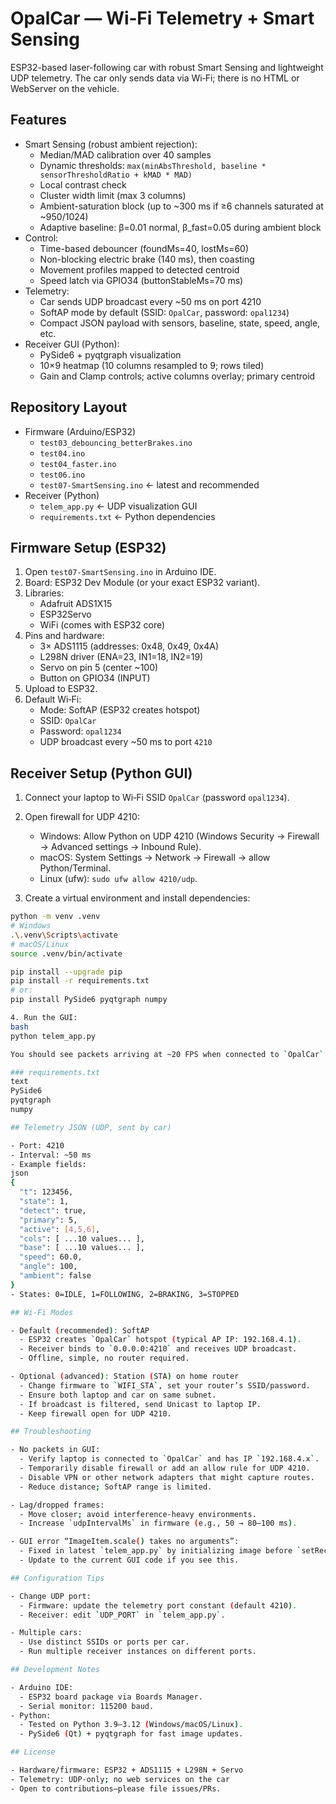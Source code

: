 # OpalCar — Wi‑Fi Telemetry + Smart Sensing

ESP32-based laser-following car with robust Smart Sensing and lightweight UDP telemetry. The car only sends data via Wi‑Fi; there is no HTML or WebServer on the vehicle.

## Features

- Smart Sensing (robust ambient rejection):
  - Median/MAD calibration over 40 samples
  - Dynamic thresholds: `max(minAbsThreshold, baseline * sensorThresholdRatio + kMAD * MAD)`
  - Local contrast check
  - Cluster width limit (max 3 columns)
  - Ambient-saturation block (up to ~300 ms if ≥6 channels saturated at ~950/1024)
  - Adaptive baseline: β=0.01 normal, β_fast=0.05 during ambient block
- Control:
  - Time-based debouncer (foundMs=40, lostMs=60)
  - Non-blocking electric brake (140 ms), then coasting
  - Movement profiles mapped to detected centroid
  - Speed latch via GPIO34 (buttonStableMs=70 ms)
- Telemetry:
  - Car sends UDP broadcast every ~50 ms on port 4210
  - SoftAP mode by default (SSID: `OpalCar`, password: `opal1234`)
  - Compact JSON payload with sensors, baseline, state, speed, angle, etc.
- Receiver GUI (Python):
  - PySide6 + pyqtgraph visualization
  - 10×9 heatmap (10 columns resampled to 9; rows tiled)
  - Gain and Clamp controls; active columns overlay; primary centroid

## Repository Layout

- Firmware (Arduino/ESP32)
  - `test03_debouncing_betterBrakes.ino`
  - `test04.ino`
  - `test04_faster.ino`
  - `test06.ino`
  - `test07-SmartSensing.ino` ← latest and recommended
- Receiver (Python)
  - `telem_app.py` ← UDP visualization GUI
  - `requirements.txt` ← Python dependencies

## Firmware Setup (ESP32)

1. Open `test07-SmartSensing.ino` in Arduino IDE.
2. Board: ESP32 Dev Module (or your exact ESP32 variant).
3. Libraries:
   - Adafruit ADS1X15
   - ESP32Servo
   - WiFi (comes with ESP32 core)
4. Pins and hardware:
   - 3× ADS1115 (addresses: 0x48, 0x49, 0x4A)
   - L298N driver (ENA=23, IN1=18, IN2=19)
   - Servo on pin 5 (center ~100)
   - Button on GPIO34 (INPUT)
5. Upload to ESP32.
6. Default Wi‑Fi:
   - Mode: SoftAP (ESP32 creates hotspot)
   - SSID: `OpalCar`
   - Password: `opal1234`
   - UDP broadcast every ~50 ms to port `4210`

## Receiver Setup (Python GUI)

1. Connect your laptop to Wi‑Fi SSID `OpalCar` (password `opal1234`).
2. Open firewall for UDP 4210:
   - Windows: Allow Python on UDP 4210 (Windows Security → Firewall → Advanced settings → Inbound Rule).
   - macOS: System Settings → Network → Firewall → allow Python/Terminal.
   - Linux (ufw): `sudo ufw allow 4210/udp`.

3. Create a virtual environment and install dependencies:
```bash
python -m venv .venv
# Windows
.\.venv\Scripts\activate
# macOS/Linux
source .venv/bin/activate

pip install --upgrade pip
pip install -r requirements.txt
# or:
pip install PySide6 pyqtgraph numpy

4. Run the GUI:
bash
python telem_app.py

You should see packets arriving at ~20 FPS when connected to `OpalCar`.

### requirements.txt
text
PySide6
pyqtgraph
numpy

## Telemetry JSON (UDP, sent by car)

- Port: 4210
- Interval: ~50 ms
- Example fields:
json
{
  "t": 123456,
  "state": 1,
  "detect": true,
  "primary": 5,
  "active": [4,5,6],
  "cols": [ ...10 values... ],
  "base": [ ...10 values... ],
  "speed": 60.0,
  "angle": 100,
  "ambient": false
}
- States: 0=IDLE, 1=FOLLOWING, 2=BRAKING, 3=STOPPED

## Wi‑Fi Modes

- Default (recommended): SoftAP
  - ESP32 creates `OpalCar` hotspot (typical AP IP: 192.168.4.1).
  - Receiver binds to `0.0.0.0:4210` and receives UDP broadcast.
  - Offline, simple, no router required.

- Optional (advanced): Station (STA) on home router
  - Change firmware to `WIFI_STA`, set your router’s SSID/password.
  - Ensure both laptop and car on same subnet.
  - If broadcast is filtered, send Unicast to laptop IP.
  - Keep firewall open for UDP 4210.

## Troubleshooting

- No packets in GUI:
  - Verify laptop is connected to `OpalCar` and has IP `192.168.4.x`.
  - Temporarily disable firewall or add an allow rule for UDP 4210.
  - Disable VPN or other network adapters that might capture routes.
  - Reduce distance; SoftAP range is limited.

- Lag/dropped frames:
  - Move closer; avoid interference-heavy environments.
  - Increase `udpIntervalMs` in firmware (e.g., 50 → 80–100 ms).

- GUI error “ImageItem.scale() takes no arguments”:
  - Fixed in latest `telem_app.py` by initializing image before `setRect/scale`.
  - Update to the current GUI code if you see this.

## Configuration Tips

- Change UDP port:
  - Firmware: update the telemetry port constant (default 4210).
  - Receiver: edit `UDP_PORT` in `telem_app.py`.

- Multiple cars:
  - Use distinct SSIDs or ports per car.
  - Run multiple receiver instances on different ports.

## Development Notes

- Arduino IDE:
  - ESP32 board package via Boards Manager.
  - Serial monitor: 115200 baud.
- Python:
  - Tested on Python 3.9–3.12 (Windows/macOS/Linux).
  - PySide6 (Qt) + pyqtgraph for fast image updates.

## License

- Hardware/firmware: ESP32 + ADS1115 + L298N + Servo
- Telemetry: UDP-only; no web services on the car
- Open to contributions—please file issues/PRs.

